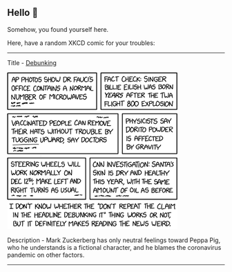 ## Hello 👀

Somehow, you found yourself here.

Here, have a random XKCD comic for your troubles:

-----------------------------------

Title - [Debunking](https://xkcd.com/2551)

![Debunking](./random_comic.png)

Description - Mark Zuckerberg has only neutral feelings toward Peppa Pig, who he understands is a fictional character, and he blames the coronavirus pandemic on other factors.

-----------------------------------
